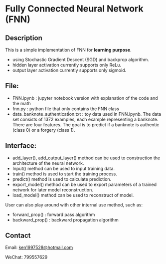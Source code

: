 # Fully Connected Neural Network (FNN)

## Description

This is a simple implementation of FNN for **learning purpose**.

- using Stochastic Gradient Descent (SGD) and backprop algorithm.
- hidden layer activation currently supports only ReLu.
- output layer activation currently supports only sigmoid.

## File:

- FNN.ipynb : jupyter notebook version with explanation of the code and the math
- fnn.py : python file that only contains the FNN class
- data_banknote_authentication.txt : toy data used in FNN.ipynb. The data set consists of 1372 examples, each example representing a banknote. There are four features. The goal is to predict if a banknote is authentic (class 0) or a forgery (class 1).
      

## Interface:

- add_layer(), add_output_layer() method can be used to construction the architecture of the neural network.
- Input() method can be used to input training data.
- train() method is used to start the training process.
- predict() method is used to calculate prediction.
- export_model() method can be used to export parameters of a trained network for later model reconstruction.
- load_model() method can be used to reconstruct of model.

User can also play around with other internal use method, such as:

- forward_prop() : forward pass algorithm
- backward_prop() : backward propagation algorithm        

## Contact

Email: ken1997528@hotmail.com

WeChat: 799557629

